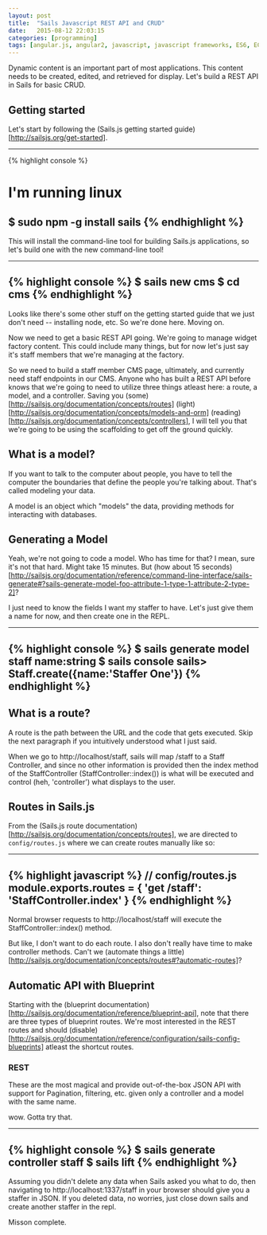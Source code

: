 ```yaml
---
layout: post
title:  "Sails Javascript REST API and CRUD"
date:   2015-08-12 22:03:15
categories: [programming]
tags: [angular.js, angular2, javascript, javascript frameworks, ES6, ECMA2015]
---
```

Dynamic content is an important part of most applications.  This content needs to be created, edited, and retrieved for display.  Let's build a REST API in Sails for basic CRUD.

## Getting started
Let's start by following the (Sails.js getting started guide)[http://sailsjs.org/get-started].

-----
{% highlight console %}
# I'm running linux
$ sudo npm -g install sails
{% endhighlight %}
-----

This will install the command-line tool for building Sails.js applications, so let's build one with the new command-line tool!

-----
{% highlight console %}
$ sails new cms
$ cd cms
{% endhighlight %}
-----

Looks like there's some other stuff on the getting started guide that we just don't need -- installing node, etc.  So we're done here.  Moving on.

Now we need to get a basic REST API going.  We're going to manage widget factory content.  This could include many things, but for now let's just say it's staff members that we're managing at the factory.

So we need to build a staff member CMS page, ultimately, and currently need staff endpoints in our CMS.  Anyone who has built a REST API before knows that we're going to need to utilize three things atleast here: a route, a model, and a controller.  Saving you (some)[http://sailsjs.org/documentation/concepts/routes] (light)[http://sailsjs.org/documentation/concepts/models-and-orm] (reading)[http://sailsjs.org/documentation/concepts/controllers], I will tell you that we're going to be using the scaffolding to get off the ground quickly.

## What is a model?
If you want to talk to the computer about people, you have to tell the computer the boundaries that define the people you're talking about.  That's called modeling your data.

A model is an object which "models" the data, providing methods for interacting with databases.

## Generating a Model
Yeah, we're not going to code a model.  Who has time for that?  I mean, sure it's not that hard.  Might take 15 minutes.  But (how about 15 seconds)[http://sailsjs.org/documentation/reference/command-line-interface/sails-generate#?sails-generate-model-foo-attribute-1-type-1-attribute-2-type-2]?

I just need to know the fields I want my staffer to have.  Let's just give them a name for now, and then create one in the REPL.

-----
{% highlight console %}
$ sails generate model staff name:string
$ sails console
sails> Staff.create({name:'Staffer One'})
{% endhighlight %}
-----

## What is a route?
A route is the path between the URL and the code that gets executed.  Skip the next paragraph if you intuitively understood what I just said.

When we go to http://localhost/staff, sails will map /staff to a Staff Controller, and since no other information is provided then the index method of the StaffController (StaffController::index()) is what will be executed and control (heh, 'controller') what displays to the user.

## Routes in Sails.js
From the (Sails.js route documentation)[http://sailsjs.org/documentation/concepts/routes], we are directed to `config/routes.js` where we can create routes manually like so:

-----
{% highlight javascript %}
// config/routes.js
module.exports.routes = {
  'get /staff': 'StaffController.index'
}
{% endhighlight %}
-----

Normal browser requests to http://localhost/staff will execute the StaffController::index() method.

But like, I don't want to do each route.  I also don't really have time to make controller methods.  Can't we (automate things a little)[http://sailsjs.org/documentation/concepts/routes#?automatic-routes]?

## Automatic API with Blueprint
Starting with the (blueprint documentation)[http://sailsjs.org/documentation/reference/blueprint-api], note that there are three types of blueprint routes.  We're most interested in the REST routes and should (disable)[http://sailsjs.org/documentation/reference/configuration/sails-config-blueprints] atleast the shortcut routes.

### REST
These are the most magical and provide out-of-the-box JSON API with support for Pagination, filtering, etc. given only a controller and a model with the same name.

wow.  Gotta try that.

-----
{% highlight console %}
$ sails generate controller staff
$ sails lift
{% endhighlight %}
-----

Assuming you didn't delete any data when Sails asked you what to do, then navigating to http://localhost:1337/staff in your browser should give you a staffer in JSON.  If you deleted data, no worries, just close down sails and create another staffer in the repl.

Misson complete.
